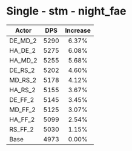 # Single - stm - night_fae
| Actor | DPS | Increase |
|---|:---:|:---:|
|DE_MD_2|5290|6.37%|
|HA_DE_2|5275|6.08%|
|HA_MD_2|5255|5.68%|
|DE_RS_2|5202|4.60%|
|MD_RS_2|5178|4.12%|
|HA_RS_2|5155|3.67%|
|DE_FF_2|5145|3.45%|
|MD_FF_2|5125|3.07%|
|HA_FF_2|5099|2.54%|
|RS_FF_2|5030|1.15%|
|Base|4973|0.00%|

